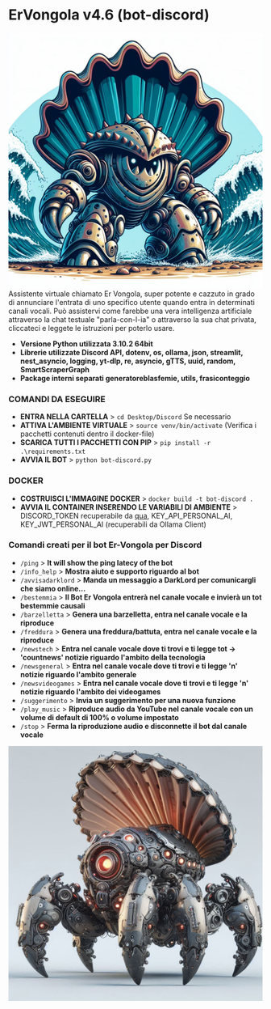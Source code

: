 # ErVongola v4.6 (bot-discord)
![Logo](immagine_profilo.jpg)
Assistente virtuale chiamato Er Vongola, super potente e cazzuto in grado di annunciare l'entrata di uno specifico utente quando entra in determinati canali vocali. Può assistervi come farebbe una vera intelligenza artificiale attraverso la chat testuale "parla-con-l-ia" o attraverso la sua chat privata, cliccateci e leggete le istruzioni per poterlo usare.

- **Versione Python utilizzata 3.10.2 64bit**
- **Librerie utilizzate Discord API, dotenv, os, ollama, json, streamlit, nest_asyncio, logging, yt-dlp, re, asyncio, gTTS, uuid, random, SmartScraperGraph**
- **Package interni separati generatoreblasfemie, utils, frasiconteggio**


### COMANDI DA ESEGUIRE
- **ENTRA NELLA CARTELLA** >  ```cd Desktop/Discord```
Se necessario
- **ATTIVA L'AMBIENTE VIRTUALE** >  ```source venv/bin/activate```
(Verifica i pacchetti contenuti dentro il docker-file)
- **SCARICA TUTTI I PACCHETTI CON PIP** >  ```pip install -r .\requirements.txt```
- **AVVIA IL BOT** >  ```python bot-discord.py```

### DOCKER
- **COSTRUISCI L'IMMAGINE DOCKER** >  ```docker build -t bot-discord .```
- **AVVIA IL CONTAINER INSERENDO LE VARIABILI DI AMBIENTE** >  DISCORD_TOKEN recuperabile da [qua](https://discord.com/developers/applications), KEY_API_PERSONAL_AI, KEY_JWT_PERSONAL_AI (recuperabili da Ollama Client)


### Comandi creati per il bot Er-Vongola per Discord
- ``` /ping ``` > **It will show the ping latecy of the bot**
- ``` /info_help ``` > **Mostra aiuto e supporto riguardo al bot**
- ``` /avvisadarklord ``` > **Manda un messaggio a DarkLord per comunicargli che siamo online...**
- ``` /bestemmia ``` > **Il Bot Er Vongola entrerà nel canale vocale e invierà un tot bestemmie causali**
- ``` /barzelletta ``` > **Genera una barzelletta, entra nel canale vocale e la riproduce**
- ``` /freddura ``` > **Genera una freddura/battuta, entra nel canale vocale e la riproduce**
- ``` /newstech ``` > **Entra nel canale vocale dove ti trovi e ti legge tot -> 'countnews' notizie riguardo l'ambito della tecnologia**
- ``` /newsgeneral ``` > **Entra nel canale vocale dove ti trovi e ti legge 'n' notizie riguardo l'ambito generale**
- ``` /newsvideogames ``` > **Entra nel canale vocale dove ti trovi e ti legge 'n' notizie riguardo l'ambito dei videogames**
- ``` /suggerimento ``` > **Invia un suggerimento per una nuova funzione**
- ``` /play_music ``` > **Riproduce audio da YouTube nel canale vocale con un volume di default di 100% o volume impostato**
- ``` /stop ``` > **Ferma la riproduzione audio e disconnette il bot dal canale vocale**


![Copertina](ervongola-banner.jpeg)
